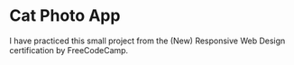 # Cat Photo App

I have practiced this small project from the (New) Responsive Web Design certification by FreeCodeCamp.
